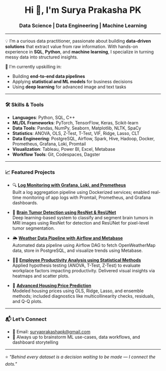 <h1 align="center">Hi 👋, I'm Surya Prakasha PK</h1>
<h3 align="center">Data Science | Data Engineering | Machine Learning</h3>

---

💡 I’m a curious data practitioner, passionate about building **data-driven solutions** that extract value from raw information. With hands-on experience in **SQL**, **Python**, and **machine learning**, I specialize in turning messy data into structured insights.

🚀 I'm currently upskilling in:
- Building **end-to-end data pipelines**
- Applying **statistical and ML models** for business decisions
- Using **deep learning** for advanced image and text tasks

---

### 🛠️ Skills & Tools

- **Languages**: Python, SQL, C++
- **ML/DL Frameworks**: PyTorch, TensorFlow, Keras, Scikit-learn
- **Data Tools**: Pandas, NumPy, Seaborn, Matplotlib, NLTK, SpaCy
- **Statistics**: ANOVA, OLS, Z-Test, T-Test, VIF, Ridge, Lasso, CLT
- **Data Engineering**: PostgreSQL, Airflow, Spark, Hive, Hadoop, Docker, Prometheus, Grafana, Loki, Promtail
- **Visualization**: Tableau, Power BI, Excel, Metabase
- **Workflow Tools**: Git, Codespaces, Dagster

---

### 📈 Featured Projects

- 🔍 [**Log Monitoring with Grafana, Loki, and Prometheus**](https://github.com/SURYA-PRAKASHA-PK/Log-monitoring-with-Grafana-Loki-and-Prometheus)  
  Built a log aggregation pipeline using Dockerized services; enabled real-time monitoring of app logs with Promtail, Prometheus, and Grafana dashboards.

- 🧠 [**Brain Tumor Detection using ResNet & ResUNet**](https://github.com/SURYA-PRAKASHA-PK/Brain-tumor-detection-using-ResUNet)  
  Deep learning-based system to classify and segment brain tumors in MRI images using ResNet for detection and ResUNet for pixel-level tumor segmentation.

- 🌦️ [**Weather Data Pipeline with Airflow and Metabase**](https://github.com/SURYA-PRAKASHA-PK/Weather-Data-pipeline-with-Airflow-DAG-postgres-and-Metabase)  
  Automated data pipeline using Airflow DAG to fetch OpenWeatherMap data, store in PostgreSQL, and visualize trends using Metabase.

- 👨‍💼 [**Employee Productivity Analysis using Statistical Methods**](https://github.com/SURYA-PRAKASHA-PK/Employee-Productivity-Analysis-Project)  
  Applied hypothesis testing (ANOVA, T-Test, Z-Test) to evaluate workplace factors impacting productivity. Delivered visual insights via heatmaps and scatter plots.

- 🏡 [**Advanced Housing Price Prediction**](https://github.com/SURYA-PRAKASHA-PK/Advanced-Housing-Price-Prediction-with-Statistical-Analysis)  
  Modeled housing prices using OLS, Ridge, Lasso, and ensemble methods; included diagnostics like multicollinearity checks, residuals, and Q-Q plots.

---

### 📬 Let’s Connect

- 📧 Email: suryaprakashapk@gmail.com
- 🧠 Always up to brainstorm ML use-cases, data workflows, and dashboard storytelling

---

⭐ *"Behind every dataset is a decision waiting to be made — I connect the dots."*

